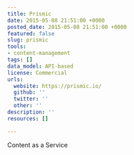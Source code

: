 ```yaml
---
title: Prismic
date: 2015-05-08 21:51:00 +0000
posted_date: 2015-05-08 21:51:00 +0000
featured: false
slug: prismic
tools:
- content-management
tags: []
data_model: API-based
license: Commercial
urls:
  website: https://prismic.io/
  github: ''
  twitter: ''
  other: ''
description: ''
resources: []

---
```

Content as a Service
